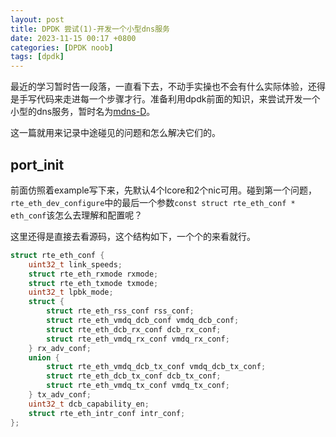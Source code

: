 ```yaml
---
layout: post
title: DPDK 尝试(1)-开发一个小型dns服务
date: 2023-11-15 00:17 +0800
categories: [DPDK noob]
tags: [dpdk]
---
```

最近的学习暂时告一段落，一直看下去，不动手实操也不会有什么实际体验，还得是手写代码来走进每一个步骤才行。准备利用dpdk前面的知识，来尝试开发一个小型的dns服务，暂时名为[mdns-D](https://github.com/Iolop/mdns)。

这一篇就用来记录中途碰见的问题和怎么解决它们的。

## port_init

前面仿照着example写下来，先默认4个lcore和2个nic可用。碰到第一个问题，`rte_eth_dev_configure`中的最后一个参数`const struct rte_eth_conf * eth_conf`该怎么去理解和配置呢？

这里还得是直接去看源码，这个结构如下，一个个的来看就行。

```c
struct rte_eth_conf {
	uint32_t link_speeds; 
	struct rte_eth_rxmode rxmode; 
	struct rte_eth_txmode txmode; 
	uint32_t lpbk_mode;
	struct {
		struct rte_eth_rss_conf rss_conf; 
		struct rte_eth_vmdq_dcb_conf vmdq_dcb_conf;
		struct rte_eth_dcb_rx_conf dcb_rx_conf;
		struct rte_eth_vmdq_rx_conf vmdq_rx_conf;
	} rx_adv_conf;
	union {
		struct rte_eth_vmdq_dcb_tx_conf vmdq_dcb_tx_conf;
		struct rte_eth_dcb_tx_conf dcb_tx_conf;
		struct rte_eth_vmdq_tx_conf vmdq_tx_conf;
	} tx_adv_conf; 
	uint32_t dcb_capability_en;
	struct rte_eth_intr_conf intr_conf; 
};
```